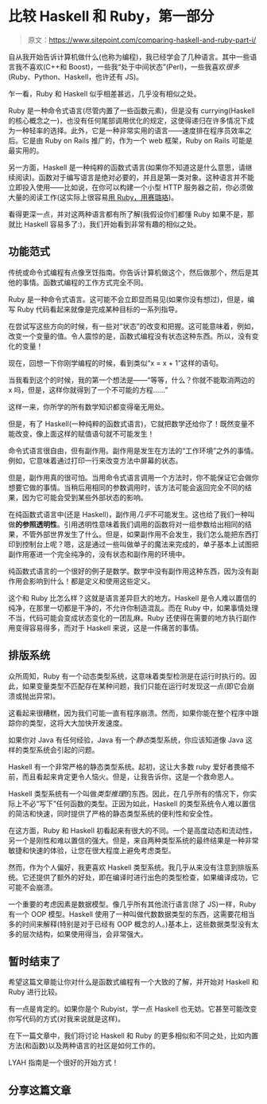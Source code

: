 # 比较 Haskell 和 Ruby，第一部分

> 原文：<https://www.sitepoint.com/comparing-haskell-and-ruby-part-i/>

自从我开始告诉计算机做什么(也称为编程)，我已经学会了几种语言。其中一些语言我不喜欢(C++和 Boost)，一些我“处于中间状态”(Perl)，一些我喜欢*很多* (Ruby、Python、Haskell，也许还有 JS)。

乍一看，Ruby 和 Haskell 似乎相差甚远，几乎没有相似之处。

Ruby 是一种命令式语言(尽管内置了一些函数元素)，但是没有 currying(Haskell 的核心概念之一)，也没有任何尾部调用优化的规定，这使得递归在许多情况下成为一种轻率的选择。此外，它是一种非常实用的语言——速度排在程序员效率之后。它是由 Ruby on Rails 推广的，作为一个 web 框架，Ruby on Rails 可能是最实用的。

另一方面，Haskell 是一种纯粹的函数式语言(如果你不知道这是什么意思，请继续阅读)。函数对于编写语言是绝对必要的，并且是第一类对象。这种语言并不能立即投入使用——比如说，在你可以构建一个小型 HTTP 服务器之前，你必须做大量的阅读工作(这实际上很容易[用 Ruby，用赛璐珞](https://www.sitepoint.com/series/an-introduction-to-celluloid/))。

看得更深一点，并对这两种语言都有所了解(我假设你们都懂 Ruby 如果不是，那就比 Haskell 容易多了:)，我们开始看到非常有趣的相似之处。

## 功能范式

传统或命令式编程有点像烹饪指南。你告诉计算机做这个，然后做那个，然后是其他的事情。函数式编程的工作方式完全不同。

Ruby 是一种命令式语言。这可能不会立即显而易见(如果你没有想过)，但是，编写 Ruby 代码看起来就像是完成某种目标的一系列指导。

在尝试写这些方向的时候，有一些对“状态”的改变和把握。这可能意味着，例如，改变一个变量的值。令人震惊的是，函数式编程没有状态这种东西。所以，没有变化的变量！

现在，回想一下你刚学编程的时候，看到类似“x = x + 1”这样的语句。

当我看到这个的时候，我的第一个想法是——“等等，什么？你就不能取消两边的 x 吗，但是，这样你就得到了一个不可能的方程……”

这样一来，你所学的所有数学知识都变得毫无用处。

但是，有了 Haskell(一种纯粹的函数式语言)，它就把数学还给你了！既然变量不能改变，像上面这样的赋值语句就不可能发生！

命令式语言很自由，但有副作用。副作用是发生在方法的“工作环境”之外的事情。例如，它意味着通过打印一行来改变方法中屏幕的状态。

但是，副作用真的很可怕。当用命令式语言调用一个方法时，你不能保证它会做你想要它做的事情。当稍后用相同的参数调用时，该方法可能会返回完全不同的结果，因为它可能会受到某些外部状态的影响。

在纯函数式语言中(还是 Haskell)，副作用*几乎*不可能发生。这也给了我们一种叫做**的参照透明性**。引用透明性意味着我们调用的函数将对一组参数给出相同的结果，不管外部世界发生了什么。但是，如果副作用不会发生，我们怎么能把东西打印到控制台上呢？嗯，这是通过一些叫做单子的魔法来完成的，单子基本上试图把副作用塞进一个完全纯净的，没有状态和副作用的环境中。

纯函数式语言的一个很好的例子是数学。数学中没有副作用这种东西，因为没有副作用会影响到什么！都是定义和使用这些定义。

这个和 Ruby 比怎么样？这就是语言差异巨大的地方。Haskell 是令人难以置信的纯净，在那里一切都是干净的，不允许你制造混乱。而在 Ruby 中，如果事情处理不当，代码可能会变成状态变化的一团乱麻。Ruby 还使得在需要的地方执行副作用变得容易得多，而对于 Haskell 来说，这是一件痛苦的事情。

## 排版系统

众所周知，Ruby 有一个动态类型系统，这意味着类型检测是在运行时执行的。因此，如果变量类型不匹配存在某种问题，我们只能在运行时发现这一点(即它会崩溃或抛出异常)。

这看起来很糟糕，因为我们可能一直有程序崩溃。然而，如果你能在整个程序中跟踪你的类型，这将大大加快开发速度。

如果你对 Java 有任何经验，Java 有一个*静态*类型系统，你应该知道像 Java 这样的类型系统会引起的问题。

Haskell 有一个非常严格的静态类型系统。起初，这让大多数 ruby 爱好者畏缩不前，而且看起来肯定更令人恼火。但是，让我告诉你，这是一个救命恩人。

Haskell 类型系统有一个叫做*类型推理*的东西。因此，在几乎所有的情况下，你实际上不必“写下”任何函数的类型。正因为如此，Haskell 的类型系统令人难以置信的简洁和快速，同时提供了严格的静态类型系统的便利性和安全性。

在这方面，Ruby 和 Haskell 初看起来有很大的不同。一个是高度动态和流动性，另一个是刚性和难以置信的强大。但是，来自两种类型系统的最终结果是一种非常敏捷和快速的体验，让您在很大程度上避免考虑类型。

然而，作为个人偏好，我更喜欢 Haskell 类型系统。我几乎从来没有注意到排版系统。它还提供了额外的好处，即在编译时进行出色的类型检查，如果编译成功，它可能不会崩溃。

一个重要的考虑因素是数据模型。像几乎所有其他流行语言(除了 JS)一样，Ruby 有一个 OOP 模型。Haskell 使用了一种叫做代数数据类型的东西，这需要花相当多的时间来解释(特别是对于已经有 OOP 概念的人。)基本上，这些数据类型没有太多的层次结构，如果使用得当，会非常强大。

## 暂时结束了

希望这篇文章能让你对什么是函数式编程有一个大致的了解，并开始对 Haskell 和 Ruby 进行比较。

有一点是肯定的。如果你是个 Rubyist，学一点 Haskell 也无妨。它甚至可能改变你写代码的方式(对我来说就是这样)。

在下一篇文章中，我们将讨论 Haskell 和 Ruby 的更多相似和不同之处，比如内置方法(和函数)以及两种语言的社区是如何工作的。

LYAH 指南是一个很好的开始方式！

## 分享这篇文章